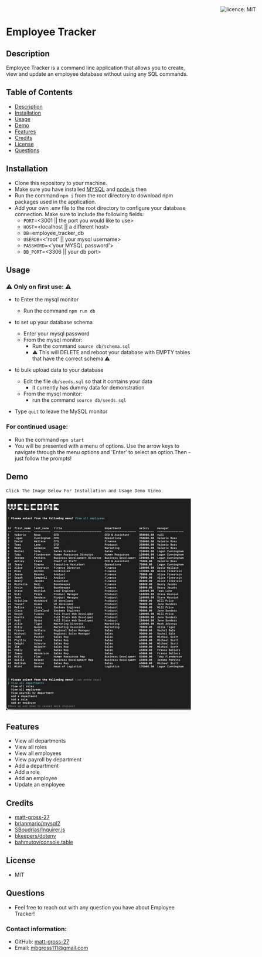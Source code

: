 # Employee Tracker

<div style="position: absolute; top: 22px; right: 50px">

![licence: MIT](https://img.shields.io/badge/license-MIT-blue)
</div>

<a href = "#description"></a>

## Description

Employee Tracker is a command line application that allows you to create, view and update an employee database without using any SQL commands.


## Table of Contents
  - [Description](#description)
  - [Installation](#installation)
  - [Usage](#usage)
  - [Demo](#demo)
  - [Features](#features)
  - [Credits](#credits)
  - [License](#license)
  - [Questions](#questions)

<a href = "#installation"></a>

## Installation
- Clone this repository to your machine. 
- Make sure you have installed [MYSQL](https://dev.mysql.com/downloads/installer/) and [node.js](https://nodejs.org/en/download/) then 
- Run the command ```npm i``` from the root directory to download npm packages used in the application. 
- Add your own .env file to the root directory to configure your database connection. Make sure to include the following fields: 
  - ```PORT```=\<3001 || the port you would like to use\>
  - ```HOST```=\<localhost || a different host\>
  - ```DB```=employee_tracker_db
  - ```USERDB```=<'root' || your mysql username>
  - ```PASSWORD```=<'your MYSQL password'>
  - ```DB_PORT```=<3306 || your db port>

<a href = "#usage"></a>

## Usage
### ⚠️ Only on first use: ⚠️ 
- to Enter the mysql monitor 
  - Run the command ```npm run db```

- to set up your database schema
  - Enter your mysql password
  - From the mysql monitor:
    - Run the command ```source db/schema.sql```
    - ⚠️ This will DELETE and reboot your database with EMPTY tables that have the correct schema ⚠️

- to bulk upload data to your database
  - Edit the file ```db/seeds.sql``` so that it contains your data
    - it currently has dummy data for demonstration
  - From the mysql monitor:
    - run the command ```source db/seeds.sql```

- Type ```quit``` to leave the MySQL monitor

### For continued usage:
- Run the command ```npm start```
- You will be presented with a menu of options. Use the arrow keys to navigate through the menu options and 'Enter' to select an option.Then - just follow the prompts!

<a href = "#demo"></a>

## Demo

```
Click The Image Below For Installation and Usage Demo Video
```
[![Clickable Screen Shot](assets/screen-shot.png)](https://www.youtube.com/watch?v=b9fmDdnAb3A)

<a href = "#features"></a>

## Features
- View all departments
- View all roles
- View all employees
- View payroll by department
- Add a department
- Add a role
- Add an employee
- Update an employee


<a href = "#credits"></a>

## Credits
- [matt-gross-27](https://github.com/matt-gross-27)
- [brianmario/mysql2](https://github.com/brianmario/mysql2)
- [SBoudrias/Inquirer.js](https://github.com/SBoudrias/Inquirer.js)
- [bkeepers/dotenv](https://github.com/bkeepers/dotenv)
- [bahmutov/console.table](https://github.com/bahmutov/console.table)

<a href = "#license"></a>

## License
- MIT

<a href = "questions"></a>

## Questions
- Feel free to reach out with any question you have about Employee Tracker!

### Contact information:
- GitHub: [matt-gross-27](https://www.github.com/matt-gross-27)
- Email: [mbgross111@gmail.com](mailto:mbgross111@gmail.com)